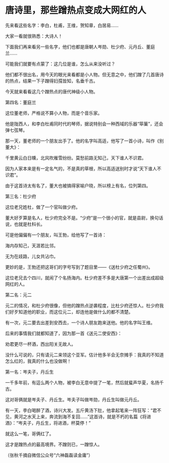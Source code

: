 # 唐诗里，那些蹭热点变成大网红的人

先来看这些名字：李白，杜甫，王维，贺知章，白居易…… 

大家一看就很熟悉：大诗人！ 

下面我们再来看另一些名字，他们也都是唐朝人岑勋、杜少府、元丹丘、董庭兰…… 

可能我们就要有点蒙了：这几位是谁，怎么从来没听过？ 

他们都不很出名，用今天的眼光来看都是小人物。但无意之中，他们蹭了几首唐诗的热点，结果一下子蹭得妇孺皆知，名垂千古。 

今天就来看看这几个蹭热点的唐代神级小人物。 

第四名：董庭兰 

这位董老师，严格说不算小人物，而是个音乐家。 

他是陇西人，和李白杜甫同时代的琴师，据说特别会一种西域的乐器“筚篥”，还会弹七弦琴。 

那一天，董老师的一个朋友出手了。他的名字叫高适，他写了一首小诗，叫作《别董大》： 

千里黄云白日曛，北风吹雁雪纷纷。莫愁前路无知己，天下谁人不识君。 

因为人家本来是有一定名气的，不是真的草根，所以高适送别时才说“天下谁人不识君”。 

由于这首诗太有名了，董大也被搞得家喻户晓，所以榜上有名，位列第四。 

第三名：杜少府 

这位老兄姓杜，做了一个官叫做少府。 

董大好歹算是名人，杜少府完全不是。“少府”是一个很小的官，就是县尉，换句话说，也就是杜科长。 

可是他偏偏有一个朋友，叫王勃，给他写了一首诗： 

海内存知己，天涯若比邻。 

无为在歧路，儿女共沾巾。 

更妙的是，王勃还把这哥们的字号写到了题目里——《送杜少府之任蜀州》。 

这位老兄去个四川，就闹了个名扬海内。杜少府差不多是大唐第一个出差出成超级网红的人。 

第二名：元二 

元二的情况，和杜少府很像，但他的蹭热点逆袭程度，比杜少府还惊人。杜少府我们好歹知道他的职业，而这位元二，却连他是做什么的都不清楚。 

有一次，元二要去出差到安西去，一个诗人朋友跑来送他。他的名字叫王维。 

后来的事情我们就都知道了，因为那一首《送元二使安西》： 

劝君更尽一杯酒，西出阳关无故人。 

没什么可说的，只有请元二来领这个亚军。估计他多半会无奈摊手：我真的不知道怎么红的，我真的什么也没做啊！ 

第一名：岑夫子，丹丘生 

一千多年前，有這么两个人物，被李白无意中提了一笔，然后就蜚声华夏，名扬千古。 

这对哥俩就是岑夫子、丹丘生。岑夫子叫做岑勋，丹丘生叫做元丹丘。 

有一天，李白喝醉了酒，诗兴大发。五斤黄汤下肚，他拿起笔来一阵狂写：“君不见，黄河之水天上来，奔流到海不复回……”这首诗，就是不朽的名篇《将进酒》：“岑夫子，丹丘生，将进酒，杯莫停！” 

就这么一笔，哥俩红了。 

这才是蹭热点的最高境界。不蹭则已，一蹭惊人。 

（张秋千摘自微信公众号“六神磊磊读金庸”）